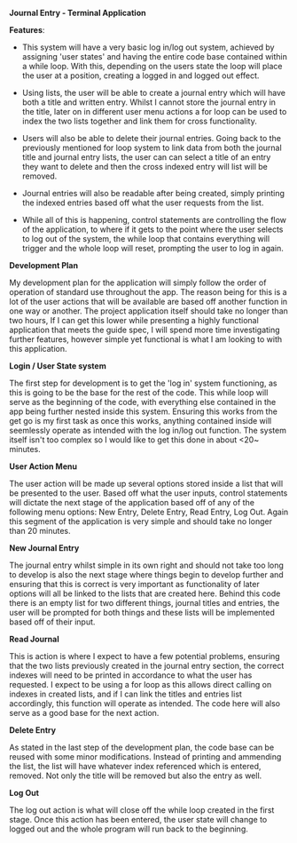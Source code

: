 **Journal Entry - Terminal Application**

  

**Features**:

  

 - This system will have a very basic log in/log out system, achieved by
   assigning 'user states' and having the entire code base contained
   within a while loop. With this, depending on the users state the loop
   will place the user at a position, creating a logged in and logged
   out effect.

  

 - Using lists, the user will be able to create a journal entry which
   will have both a title and written entry. Whilst I cannot store the
   journal entry in the title, later on in different user menu actions a
   for loop can be used to index the two lists together and link them
   for cross functionality.

  

 - Users will also be able to delete their journal entries. Going back
   to the previously mentioned for loop system to link data from both
   the journal title and journal entry lists, the user can can select a
   title of an entry they want to delete and then the cross indexed
   entry will list will be removed.
 - Journal entries will also be readable after being created, simply
   printing the indexed entries based off what the user requests from
   the list.
 - While all of this is happening, control statements are controlling
   the flow of the application, to where if it gets to the point where
   the user selects to log out of the system, the while loop that
   contains everything will trigger and the whole loop will reset,
   prompting the user to log in again.

  
  
  

**Development Plan**

  

My development plan for the application will simply follow the order of operation of standard use throughout the app. The reason being for this is a lot of the user actions that will be available are based off another function in one way or another. The project application itself should take no longer than two hours, If I can get this lower while presenting a highly functional application that meets the guide spec, I will spend more time investigating further features, however simple yet functional is what I am looking to with this application.

  

**Login / User State system**

  

The first step for development is to get the 'log in' system functioning, as this is going to be the base for the rest of the code. This while loop will serve as the beginning of the code, with everything else contained in the app being further nested inside this system. Ensuring this works from the get go is my first task as once this works, anything contained inside will seemlessly operate as intended with the log in/log out function. The system itself isn't too complex so I would like to get this done in about <20~ minutes.

  

**User Action Menu**

  

The user action will be made up several options stored inside a list that will be presented to the user. Based off what the user inputs, control statements will dictate the next stage of the application based off of any of the following menu options: New Entry, Delete Entry, Read Entry, Log Out. Again this segment of the application is very simple and should take no longer than 20 minutes.

  

**New Journal Entry**

  

The journal entry whilst simple in its own right and should not take too long to develop is also the next stage where things begin to develop further and ensuring that this is correct is very important as functionality of later options will all be linked to the lists that are created here. Behind this code there is an empty list for two different things, journal titles and entries, the user will be prompted for both things and these lists will be implemented based off of their input.

  

**Read Journal**

  

This is action is where I expect to have a few potential problems, ensuring that the two lists previously created in the journal entry section, the correct indexes will need to be printed in accordance to what the user has requested. I expect to be using a for loop as this allows direct calling on indexes in created lists, and if I can link the titles and entries list accordingly, this function will operate as intended. The code here will also serve as a good base for the next action.

  

**Delete Entry**

  

As stated in the last step of the development plan, the code base can be reused with some minor modifications. Instead of printing and ammending the list, the list will have whatever index referenced which is entered, removed. Not only the title will be removed but also the entry as well.

  

**Log Out**

  

The log out action is what will close off the while loop created in the first stage. Once this action has been entered, the user state will change to logged out and the whole program will run back to the beginning.
